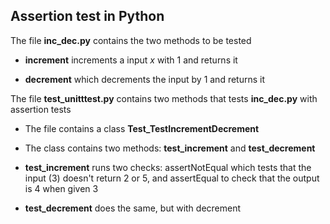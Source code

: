## Assertion test in Python

The file __inc_dec.py__ contains the two methods to be tested

* __increment__ increments a input _x_ with 1 and returns it

* __decrement__ which decrements the input by 1 and returns it

The file __test_unitttest.py__ contains two methods that tests __inc_dec.py__ with assertion tests

* The file contains a class __Test_TestIncrementDecrement__ 

* The class contains two methods: __test_increment__ and __test_decrement__

* __test_increment__ runs two checks: assertNotEqual which tests that the input (3) doesn't return 2 or 5, and assertEqual to check that the output is 4 when given 3

* __test_decrement__ does the same, but with decrement
